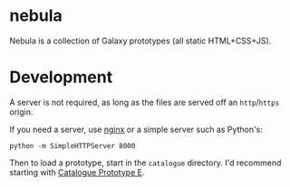 # nebula

Nebula is a collection of Galaxy prototypes (all static HTML+CSS+JS).


# Development

A server is not required, as long as the files are served off an `http`/`https` origin.

If you need a server, use [nginx](http://nginx.org/en/) or a simple server such as Python's:

    python -m SimpleHTTPServer 8000

Then to load a prototype, start in the `catalogue` directory. I'd recommend starting with [Catalogue Prototype E](http://localhost:8000/catalogue/e/).
